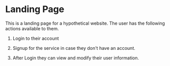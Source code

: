 # Landing Page

This is a landing page for a hypothetical website. The user has the following actions available to them.

1. Login to their account

2. Signup for the service in case they don't have an account.

3. After Login they can view and modify their user information.


